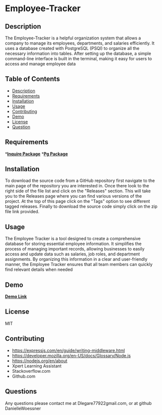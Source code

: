 # Employee-Tracker

  ## Description
  The Employee-Tracker is a helpful organization system that allows a company to manage its employees, departments, and salaries efficiently. It uses a database created with PostgreSQL (PSQl) to organize all the necessary information into tables. After setting up the database, a simple command-line interface is built in the terminal, making it easy for users to access and manage employee data


  ## Table of Contents
  * [Description](#Description)
  * [Requirements](#Requirements)
  * [Installation](#Installation)
  * [Usage](#Usage)
  * [Contributing](#Contributing)
  * [Demo](#Demo)
  * [License](#License)
  * [Question](#Question)

  ## Requirements
*[**Inquire Package**](https://www.npmjs.com/package/inquirer/v/8.2.4)
*[**Pg Package**](https://www.npmjs.com/package/pg)

  ## Installation
To download the source code from a GitHub repository first navigate to the main page of the repository you are interested in. Once there look to the right side of the file list and click on the "Releases" section. This will take you to the Releases page where you can find various versions of the project. At the top of this page click on the "Tags" option to see different tagged releases. Finally to download the source code simply click on the zip file link provided.

  ## Usage
The Employee Tracker is a  tool designed to create a comprehensive database for storing essential employee information. It simplifies the process of managing important records, allowing businesses to easily access and update data such as salaries, job roles, and department assignments. By organizing this information in a clear and user-friendly manner, the Employee Tracker ensures that all team members can quickly find relevant details when needed

## Demo
[**Demo Link**](https://drive.google.com/file/d/1ZqE7yGNdsbWWO1kv0e-JQFLuD2Jr83hK/view?usp=drive_link)

## License
MIT

## Contributing
 * https://expressjs.com/en/guide/writing-middleware.html
 * https://developer.mozilla.org/en-US/docs/Glossary/Node.js
 * https://nodejs.org/en/about
 * Xpert Learning Assistant
 * Stackoverflow.com
 * Github.com

## Questions
Any questions please contact me at Dlegare77922gmail.com, or at github DanielleWoessner
   
  
